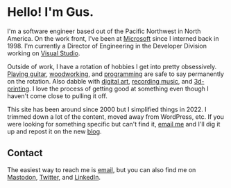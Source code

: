 # Hello! I'm Gus.
I'm a software engineer based out of the Pacific Northwest in North America. On the work front, I've been at [Microsoft](https://microsoft.com) since I interned back in 1998. I'm currently a Director of Engineering in the Developer Division working on [Visual Studio](https://visualstudio.com). 

Outside of work, I have a rotation of hobbies I get into pretty obsessively. [Playing guitar](/music), [woodworking](/maker), and [programming](/software) are safe to say permanently on the rotation. Also dabble with [digital art](/art), [recording music](/music), and [3d-printing](/maker). I love the process of getting good at something even though I haven't come close to pulling it off. 

This site has been around since 2000 but I simplified things in 2022. I trimmed down a lot of the content, moved away from WordPress, etc. If you were looking for something specific but can't find it, [email me](mailto:hello@gusperez.com) and I'll dig it up and repost it on the new [blog](/blog/).

## Contact
The easiest way to reach me is [email](mailto:hello@gusperez.com), but you can also find me on [Mastodon](https://mastodon.social/@gusper), [Twitter](https://twitter.com/gusper), and [LinkedIn](https://www.linkedin.com/in/gusperez/).





